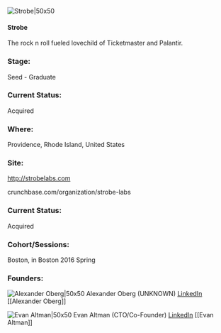

![Strobe|50x50](https://apimg.techstars.com/connect/images/image_files/56c9e564808320dd9d00000e/original/strobe_icon_dark_bg-1.jpg)

#### Strobe
The rock n roll fueled lovechild of Ticketmaster and Palantir.

### Stage: 
Seed - Graduate 

### Current Status: 
Acquired

### Where:
Providence, Rhode Island, United States

### Site:
http://strobelabs.com



crunchbase.com/organization/strobe-labs

### Current Status: 
Acquired

### Cohort/Sessions: 
Boston, in Boston 2016 Spring

### Founders: 

![Alexander Oberg|50x50](https://apimg.techstars.com/connect/images/image_files/56f73770c2f1c45b1f000001/original/Alex_Headshot_0089.jpg) Alexander Oberg (UNKNOWN) [LinkedIn](https://linkedin.com/in/alexander-oberg-71ba6966) [[Alexander Oberg]]

![Evan Altman|50x50](https://apimg.techstars.com/connect/images/image_files/572a6cb1a93e9f85e200000b/original/evan_altman_photo.jpg) Evan Altman (CTO/Co-Founder) [LinkedIn](https://linkedin.com/in/evan-altman-4a00b268) [[Evan Altman]]


